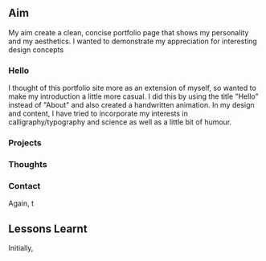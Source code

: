 ## Aim

My aim create a clean, concise portfolio page that shows my personality and my aesthetics. I wanted to demonstrate my appreciation for
interesting design concepts 

### Hello
I thought of this portfolio site more as an extension of myself, so wanted to make my introduction a little more casual. I did this by
using the title "Hello" instead of "About" and also created a handwritten animation. In my design and content, I have tried to incorporate
my interests in calligraphy/typography and science as well as a little bit of humour.

### Projects


### Thoughts


### Contact
Again, t

## Lessons Learnt
Initially, 
